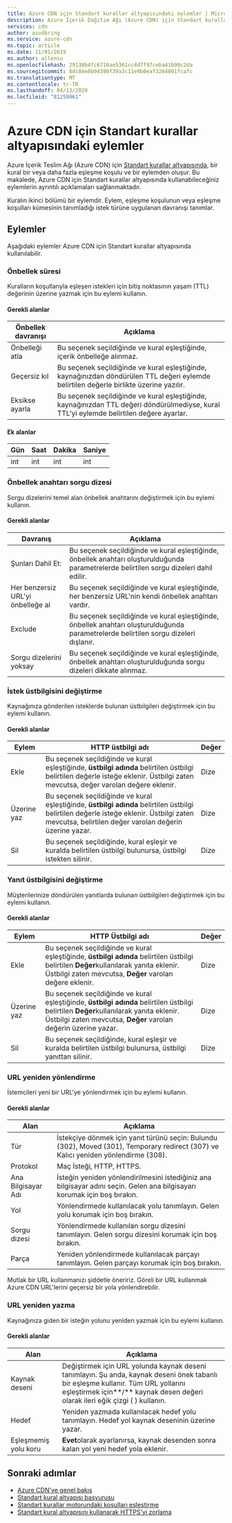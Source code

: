 ```yaml
---
title: Azure CDN için Standart kurallar altyapısındaki eylemler | Microsoft Dokümanlar
description: Azure İçerik Dağıtım Ağı (Azure CDN) için Standart kurallar altyapısındaki eylemler için başvuru belgeleri.
services: cdn
author: asudbring
ms.service: azure-cdn
ms.topic: article
ms.date: 11/01/2019
ms.author: allensu
ms.openlocfilehash: 29138b4fc6716ae5361cc4d7f97ceba41b90c2da
ms.sourcegitcommit: 8dc84e8b04390f39a3c11e9b0eaf3264861fcafc
ms.translationtype: MT
ms.contentlocale: tr-TR
ms.lasthandoff: 04/13/2020
ms.locfileid: "81259961"
---
```

# <a name="actions-in-the-standard-rules-engine-for-azure-cdn"></a>Azure CDN için Standart kurallar altyapısındaki eylemler

Azure İçerik Teslim Ağı (Azure CDN) için [Standart kurallar altyapısında,](cdn-standard-rules-engine.md) bir kural bir veya daha fazla eşleşme koşulu ve bir eylemden oluşur. Bu makalede, Azure CDN için Standart kurallar altyapısında kullanabileceğiniz eylemlerin ayrıntılı açıklamaları sağlanmaktadır.

Kuralın ikinci bölümü bir eylemdir. Eylem, eşleşme koşulunun veya eşleşme koşulları kümesinin tanımladığı istek türüne uygulanan davranışı tanımlar.

## <a name="actions"></a>Eylemler

Aşağıdaki eylemler Azure CDN için Standart kurallar altyapısında kullanılabilir. 

### <a name="cache-expiration"></a>Önbellek süresi

Kuralların koşullarıyla eşleşen istekleri için bitiş noktasının yaşam (TTL) değerinin üzerine yazmak için bu eylemi kullanın.

#### <a name="required-fields"></a>Gerekli alanlar

Önbellek davranışı |  Açıklama              
---------------|----------------
Önbelleği atla | Bu seçenek seçildiğinde ve kural eşleştiğinde, içerik önbelleğe alınmaz.
Geçersiz kıl | Bu seçenek seçildiğinde ve kural eşleştiğinde, kaynağınızdan döndürülen TTL değeri eylemde belirtilen değerle birlikte üzerine yazılır.
Eksikse ayarla | Bu seçenek seçildiğinde ve kural eşleştiğinde, kaynağınızdan TTL değeri döndürülmediyse, kural TTL'yi eylemde belirtilen değere ayarlar.

#### <a name="additional-fields"></a>Ek alanlar

Gün | Saat | Dakika | Saniye
-----|-------|---------|--------
int | int | int | int 

### <a name="cache-key-query-string"></a>Önbellek anahtarı sorgu dizesi

Sorgu dizelerini temel alan önbellek anahtarını değiştirmek için bu eylemi kullanın.

#### <a name="required-fields"></a>Gerekli alanlar

Davranış | Açıklama
---------|------------
Şunları Dahil Et: | Bu seçenek seçildiğinde ve kural eşleştiğinde, önbellek anahtarı oluşturulduğunda parametrelerde belirtilen sorgu dizeleri dahil edilir. 
Her benzersiz URL'yi önbelleğe al | Bu seçenek seçildiğinde ve kural eşleştiğinde, her benzersiz URL'nin kendi önbellek anahtarı vardır. 
Exclude | Bu seçenek seçildiğinde ve kural eşleştiğinde, önbellek anahtarı oluşturulduğunda parametrelerde belirtilen sorgu dizeleri dışlanır.
Sorgu dizelerini yoksay | Bu seçenek seçildiğinde ve kural eşleştiğinde, önbellek anahtarı oluşturulduğunda sorgu dizeleri dikkate alınmaz. 

### <a name="modify-request-header"></a>İstek üstbilgisini değiştirme

Kaynağınıza gönderilen isteklerde bulunan üstbilgileri değiştirmek için bu eylemi kullanın.

#### <a name="required-fields"></a>Gerekli alanlar

Eylem | HTTP üstbilgi adı | Değer
-------|------------------|------
Ekle | Bu seçenek seçildiğinde ve kural eşleştiğinde, **üstbilgi adında** belirtilen üstbilgi belirtilen değerle isteğe eklenir. Üstbilgi zaten mevcutsa, değer varolan değere eklenir. | Dize
Üzerine yaz | Bu seçenek seçildiğinde ve kural eşleştiğinde, **üstbilgi adında** belirtilen üstbilgi belirtilen değerle isteğe eklenir. Üstbilgi zaten mevcutsa, belirtilen değer varolan değerin üzerine yazar. | Dize
Sil | Bu seçenek seçildiğinde, kural eşleşir ve kuralda belirtilen üstbilgi bulunursa, üstbilgi istekten silinir. | Dize

### <a name="modify-response-header"></a>Yanıt üstbilgisini değiştirme

Müşterilerinize döndürülen yanıtlarda bulunan üstbilgileri değiştirmek için bu eylemi kullanın.

#### <a name="required-fields"></a>Gerekli alanlar

Eylem | HTTP Üstbilgi adı | Değer
-------|------------------|------
Ekle | Bu seçenek seçildiğinde ve kural eşleştiğinde, **üstbilgi adında** belirtilen üstbilgi belirtilen **Değer**kullanılarak yanıta eklenir. Üstbilgi zaten mevcutsa, **Değer** varolan değere eklenir. | Dize
Üzerine yaz | Bu seçenek seçildiğinde ve kural eşleştiğinde, **üstbilgi adında** belirtilen üstbilgi belirtilen **Değer**kullanılarak yanıta eklenir. Üstbilgi zaten mevcutsa, **Değer** varolan değerin üzerine yazar. | Dize
Sil | Bu seçenek seçildiğinde, kural eşleşir ve kuralda belirtilen üstbilgi bulunursa, üstbilgi yanıttan silinir. | Dize

### <a name="url-redirect"></a>URL yeniden yönlendirme

İstemcileri yeni bir URL'ye yönlendirmek için bu eylemi kullanın. 

#### <a name="required-fields"></a>Gerekli alanlar

Alan | Açıklama 
------|------------
Tür | İstekçiye dönmek için yanıt türünü seçin: Bulundu (302), Moved (301), Temporary redirect (307) ve Kalıcı yeniden yönlendirme (308).
Protokol | Maç İsteği, HTTP, HTTPS.
Ana Bilgisayar Adı | İsteğin yeniden yönlendirilmesini istediğiniz ana bilgisayar adını seçin. Gelen ana bilgisayarı korumak için boş bırakın.
Yol | Yönlendirmede kullanılacak yolu tanımlayın. Gelen yolu korumak için boş bırakın.  
Sorgu dizesi | Yönlendirmede kullanılan sorgu dizesini tanımlayın. Gelen sorgu dizesini korumak için boş bırakın. 
Parça | Yeniden yönlendirmede kullanılacak parçayı tanımlayın. Gelen parçayı korumak için boş bırakın. 

Mutlak bir URL kullanmanızı şiddetle öneririz. Göreli bir URL kullanmak Azure CDN URL'lerini geçersiz bir yola yönlendirebilir. 

### <a name="url-rewrite"></a>URL yeniden yazma

Kaynağınıza giden bir isteğin yolunu yeniden yazmak için bu eylemi kullanın.

#### <a name="required-fields"></a>Gerekli alanlar

Alan | Açıklama 
------|------------
Kaynak deseni | Değiştirmek için URL yolunda kaynak deseni tanımlayın. Şu anda, kaynak deseni önek tabanlı bir eşleşme kullanır. Tüm URL yollarını eşleştirmek için**/** kaynak desen değeri olarak ileri eğik çizgi ( ) kullanın.
Hedef | Yeniden yazmada kullanılacak hedef yolu tanımlayın. Hedef yol kaynak deseninin üzerine yazar.
Eşleşmemiş yolu koru | **Evet**olarak ayarlanırsa, kaynak desenden sonra kalan yol yeni hedef yola eklenir. 

## <a name="next-steps"></a>Sonraki adımlar

- [Azure CDN'ye genel bakış](cdn-overview.md)
- [Standart kural altyapısı başvurusu](cdn-standard-rules-engine-reference.md)
- [Standart kurallar motorundaki koşulları eşleştirme](cdn-standard-rules-engine-match-conditions.md)
- [Standart kural altyapısını kullanarak HTTPS'yi zorlama](cdn-standard-rules-engine.md)

